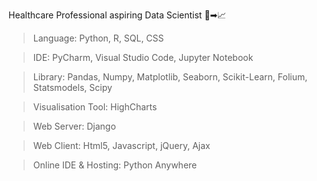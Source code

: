 Healthcare Professional aspiring Data Scientist 🥼➡📈

> Language: Python, R, SQL, CSS

> IDE: PyCharm, Visual Studio Code, Jupyter Notebook

> Library: Pandas, Numpy, Matplotlib, Seaborn, Scikit-Learn, Folium, Statsmodels, Scipy

> Visualisation Tool: HighCharts

> Web Server: Django

> Web Client: Html5, Javascript, jQuery, Ajax

> Online IDE & Hosting: Python Anywhere  

